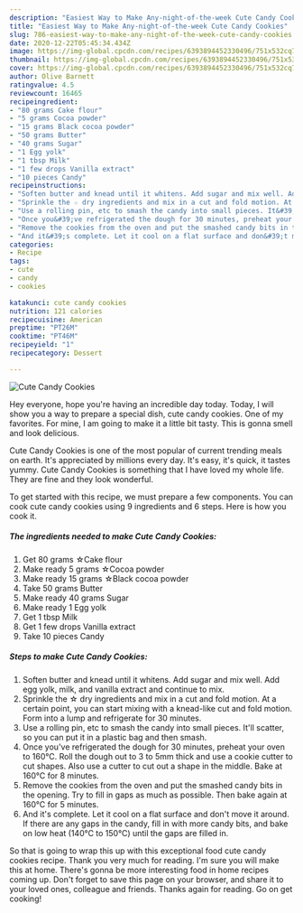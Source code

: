 ```yaml
---
description: "Easiest Way to Make Any-night-of-the-week Cute Candy Cookies"
title: "Easiest Way to Make Any-night-of-the-week Cute Candy Cookies"
slug: 786-easiest-way-to-make-any-night-of-the-week-cute-candy-cookies
date: 2020-12-22T05:45:34.434Z
image: https://img-global.cpcdn.com/recipes/6393894452330496/751x532cq70/cute-candy-cookies-recipe-main-photo.jpg
thumbnail: https://img-global.cpcdn.com/recipes/6393894452330496/751x532cq70/cute-candy-cookies-recipe-main-photo.jpg
cover: https://img-global.cpcdn.com/recipes/6393894452330496/751x532cq70/cute-candy-cookies-recipe-main-photo.jpg
author: Olive Barnett
ratingvalue: 4.5
reviewcount: 16465
recipeingredient:
- "80 grams Cake flour"
- "5 grams Cocoa powder"
- "15 grams Black cocoa powder"
- "50 grams Butter"
- "40 grams Sugar"
- "1 Egg yolk"
- "1 tbsp Milk"
- "1 few drops Vanilla extract"
- "10 pieces Candy"
recipeinstructions:
- "Soften butter and knead until it whitens. Add sugar and mix well. Add egg yolk, milk, and vanilla extract and continue to mix."
- "Sprinkle the ☆ dry ingredients and mix in a cut and fold motion. At a certain point, you can start mixing with a knead-like cut and fold motion. Form into a lump and refrigerate for 30 minutes."
- "Use a rolling pin, etc to smash the candy into small pieces. It&#39;ll scatter, so you can put it in a plastic bag and then smash."
- "Once you&#39;ve refrigerated the dough for 30 minutes, preheat your oven to 160℃. Roll the dough out to 3 to 5mm thick and use a cookie cutter to cut shapes. Also use a cutter to cut out a shape in the middle. Bake at 160℃ for 8 minutes."
- "Remove the cookies from the oven and put the smashed candy bits in the opening. Try to fill in gaps as much as possible. Then bake again at 160℃ for 5 minutes."
- "And it&#39;s complete. Let it cool on a flat surface and don&#39;t move it around. If there are any gaps in the candy, fill in with more candy bits, and bake on low heat (140℃ to 150℃) until the gaps are filled in."
categories:
- Recipe
tags:
- cute
- candy
- cookies

katakunci: cute candy cookies 
nutrition: 121 calories
recipecuisine: American
preptime: "PT26M"
cooktime: "PT46M"
recipeyield: "1"
recipecategory: Dessert

---
```



![Cute Candy Cookies](https://img-global.cpcdn.com/recipes/6393894452330496/751x532cq70/cute-candy-cookies-recipe-main-photo.jpg)

Hey everyone, hope you're having an incredible day today. Today, I will show you a way to prepare a special dish, cute candy cookies. One of my favorites. For mine, I am going to make it a little bit tasty. This is gonna smell and look delicious.



Cute Candy Cookies is one of the most popular of current trending meals on earth. It's appreciated by millions every day. It's easy, it's quick, it tastes yummy. Cute Candy Cookies is something that I have loved my whole life. They are fine and they look wonderful.


To get started with this recipe, we must prepare a few components. You can cook cute candy cookies using 9 ingredients and 6 steps. Here is how you cook it.

<!--inarticleads1-->

##### The ingredients needed to make Cute Candy Cookies:

1. Get 80 grams ☆Cake flour
1. Make ready 5 grams ☆Cocoa powder
1. Make ready 15 grams ☆Black cocoa powder
1. Take 50 grams Butter
1. Make ready 40 grams Sugar
1. Make ready 1 Egg yolk
1. Get 1 tbsp Milk
1. Get 1 few drops Vanilla extract
1. Take 10 pieces Candy




<!--inarticleads2-->

##### Steps to make Cute Candy Cookies:

1. Soften butter and knead until it whitens. Add sugar and mix well. Add egg yolk, milk, and vanilla extract and continue to mix.
1. Sprinkle the ☆ dry ingredients and mix in a cut and fold motion. At a certain point, you can start mixing with a knead-like cut and fold motion. Form into a lump and refrigerate for 30 minutes.
1. Use a rolling pin, etc to smash the candy into small pieces. It&#39;ll scatter, so you can put it in a plastic bag and then smash.
1. Once you&#39;ve refrigerated the dough for 30 minutes, preheat your oven to 160℃. Roll the dough out to 3 to 5mm thick and use a cookie cutter to cut shapes. Also use a cutter to cut out a shape in the middle. Bake at 160℃ for 8 minutes.
1. Remove the cookies from the oven and put the smashed candy bits in the opening. Try to fill in gaps as much as possible. Then bake again at 160℃ for 5 minutes.
1. And it&#39;s complete. Let it cool on a flat surface and don&#39;t move it around. If there are any gaps in the candy, fill in with more candy bits, and bake on low heat (140℃ to 150℃) until the gaps are filled in.




So that is going to wrap this up with this exceptional food cute candy cookies recipe. Thank you very much for reading. I'm sure you will make this at home. There's gonna be more interesting food in home recipes coming up. Don't forget to save this page on your browser, and share it to your loved ones, colleague and friends. Thanks again for reading. Go on get cooking!
